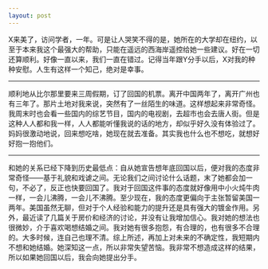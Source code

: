 ```yaml
---
layout: post
---
```

X来美了，访问学者，一年。可是让人哭笑不得的是，她所在的大学却在纽约，以至于本来我这个最强大的帮助，只能在遥远的西海岸遥控给她一些建议。好在一切还算顺利。好像一直以来，我们一直在错过。记得当年跟Y分手以后，X对我的种种安慰。人生有这样一个知己，绝对是幸事。

* * *

顺利地从比尔那里要来三周假期，订了回国的机票。离开中国两年了，离开广州也有三年了。那片土地对我来说，突然有了一丝陌生的味道。这样想起来非常奇怪。我周末时也会看一些国内的综艺节目，国内的电视剧，去超市也会去唐人街。但是这种人人都和我一样，人人都能听懂我说的话的地方，却似乎好久没有体验过了。妈妈很激动地说，回来想吃啥，她现在就去准备。其实我也什么也不想吃，就想好好抱一抱他们。

* * *

和她的关系已经下降到历史最低点：自从她宣告想年底回国以后，便对我的态度非常奇怪——基于礼貌和戏谑之间。无论我们之间讨论什么话题，末了她都会加一句，不必了，反正也快要回国了。我对于回国这件事的态度就好像用中小火炖牛肉一样，一会儿沸腾，一会儿不沸腾。至少现在，我的态度更偏向于主张暂留美国一两年。美国虽然无聊，但对于个人经验和能力的提升还是具有强大的镀金作用。另外，最近读了几篇关于房价和经济的讨论，并没有让我增加信心。我对她的想法也很微妙，介于喜欢喝想结婚之间。我对她有很多抱怨，有合理的，也有很多不合理的。大多时候，连自己也理不清。综上所述，再加上对未来的不确定性，我短期内不想和她结婚。她深知这一点，所以非常失望苦恼。我非常不想造成这样的结果，所以如果她回国以后，我会向她提出分手。